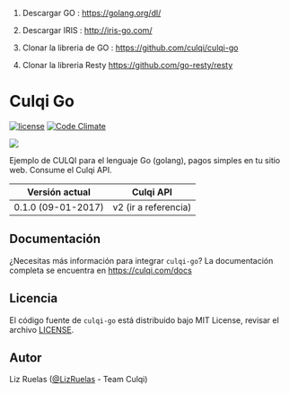 

1. Descargar GO : https://golang.org/dl/

2. Descargar IRIS : http://iris-go.com/

3. Clonar la libreria de GO : https://github.com/culqi/culqi-go

4. Clonar la libreria Resty https://github.com/go-resty/resty 


# Culqi Go


[![license](https://img.shields.io/github/license/mashape/apistatus.svg)](https://github.com/culqi/culqi-go)
[![Code Climate](https://codeclimate.com/github/culqi/culqi-go/badges/gpa.svg)](https://codeclimate.com/github/culqi/culqi-go)

![](http://i.imgur.com/Djajj50.png)


Ejemplo de CULQI para el lenguaje Go (golang), pagos simples en tu sitio web. Consume el Culqi API.

| Versión actual| Culqi API|
|----|----|
| 0.1.0 (09-01-2017) |v2 (ir a referencia)|

## Documentación

¿Necesitas más información para integrar `culqi-go`? La documentación completa se encuentra en https://culqi.com/docs


## Licencia

El código fuente de `culqi-go` está distribuido bajo MIT License, revisar el archivo [LICENSE](LICENSE).



## Autor

Liz Ruelas ([@LizRuelas](https://github.com/LizRuelas) - Team Culqi)  



